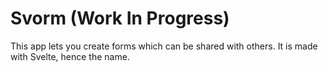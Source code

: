 # Svorm (Work In Progress)

This app lets you create forms which can be shared with others. It
is made with Svelte, hence the name.

